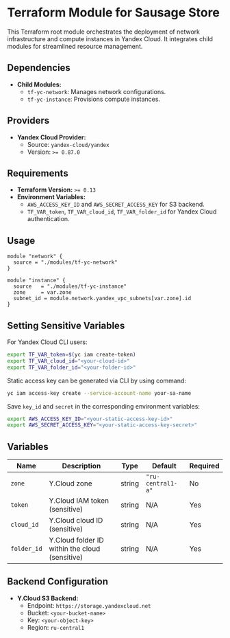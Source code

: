 # Terraform Module for Sausage Store
This Terraform root module orchestrates the deployment of network infrastructure and compute instances in Yandex Cloud. It integrates child modules for streamlined resource management.

## Dependencies

- **Child Modules:**
  - `tf-yc-network`: Manages network configurations.
  - `tf-yc-instance`: Provisions compute instances.

## Providers

- **Yandex Cloud Provider:**
  - Source: `yandex-cloud/yandex`
  - Version: `>= 0.87.0`

## Requirements

- **Terraform Version:** `>= 0.13`
- **Environment Variables:**
  - `AWS_ACCESS_KEY_ID` and `AWS_SECRET_ACCESS_KEY` for S3 backend.
  - `TF_VAR_token`, `TF_VAR_cloud_id`, `TF_VAR_folder_id` for Yandex Cloud authentication.

## Usage

```hcl
module "network" {
  source = "./modules/tf-yc-network"
}

module "instance" {
  source   = "./modules/tf-yc-instance"
  zone     = var.zone
  subnet_id = module.network.yandex_vpc_subnets[var.zone].id
}
```

## Setting Sensitive Variables

For Yandex Cloud CLI users:
```bash
export TF_VAR_token=$(yc iam create-token)
export TF_VAR_cloud_id="<your-cloud-id>"
export TF_VAR_folder_id="<your-folder-id>"
```
Static access key can be generated via CLI by using command:
```bash
yc iam access-key create --service-account-name your-sa-name
```
Save `key_id` and `secret` in the corresponding environment variables:
```bash
export AWS_ACCESS_KEY_ID="<your-static-access-key-id>"
export AWS_SECRET_ACCESS_KEY="<your-static-access-key-secret>"
```

## Variables

| Name        | Description                                  | Type   | Default         | Required |
|-------------|----------------------------------------------|--------|-----------------|----------|
| `zone`      | Y.Cloud zone                                 | string | `"ru-central1-a"` | No       |
| `token`     | Y.Cloud IAM token (sensitive)                | string | N/A             | Yes      |
| `cloud_id`  | Y.Cloud cloud ID (sensitive)                 | string | N/A             | Yes      |
| `folder_id` | Y.Cloud folder ID within the cloud (sensitive) | string | N/A             | Yes      |

## Backend Configuration

- **Y.Cloud S3 Backend:**
  - Endpoint: `https://storage.yandexcloud.net`
  - Bucket: `<your-bucket-name>`
  - Key: `<your-object-key>`
  - Region: `ru-central1`